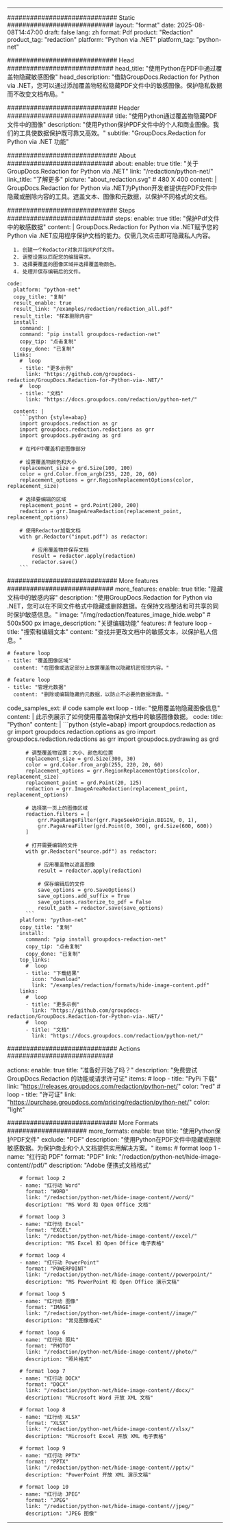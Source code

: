 
---
############################# Static ############################
layout: "format"
date:  2025-08-08T14:47:00
draft: false
lang: zh
format: Pdf
product: "Redaction"
product_tag: "redaction"
platform: "Python via .NET"
platform_tag: "python-net"

############################# Head ############################
head_title: "使用Python在PDF中通过覆盖物隐藏敏感图像"
head_description: "借助GroupDocs.Redaction for Python via .NET，您可以通过添加覆盖物轻松隐藏PDF文件中的敏感图像。保护隐私数据而不改变文档布局。"

############################# Header ############################
title: "使用Python通过覆盖物隐藏PDF文件中的图像" 
description: "使用Python保护PDF文件中的个人和商业图像。我们的工具使数据保护既可靠又高效。"
subtitle: "GroupDocs.Redaction for Python via .NET 功能" 

############################# About ############################
about:
    enable: true
    title: "关于GroupDocs.Redaction for Python via .NET"
    link: "/redaction/python-net/"
    link_title: "了解更多"
    picture: "about_redaction.svg" # 480 X 400
    content: |
       GroupDocs.Redaction for Python via .NET为Python开发者提供在PDF文件中隐藏或删除内容的工具。遮盖文本、图像和元数据，以保护不同格式的文档。

############################# Steps ############################
steps:
    enable: true
    title: "保护Pdf文件中的敏感数据"
    content: |
      GroupDocs.Redaction for Python via .NET赋予您的Python via .NET应用程序保护文档的能力。仅需几次点击即可隐藏私人内容。
      
      1. 创建一个Redactor对象并指向Pdf文件。
      2. 调整设置以匹配您的编辑需求。
      3. 选择要覆盖的图像区域并选择覆盖物颜色。
      4. 处理并保存编辑后的文件。
   
    code:
      platform: "python-net"
      copy_title: "复制"
      result_enable: true
      result_link: "/examples/redaction/redaction_all.pdf"
      result_title: "样本删除内容"
      install:
        command: |
        command: "pip install groupdocs-redaction-net"
        copy_tip: "点击复制"
        copy_done: "已复制"
      links:
        #  loop
        - title: "更多示例"
          link: "https://github.com/groupdocs-redaction/GroupDocs.Redaction-for-Python-via-.NET/"
        #  loop
        - title: "文档"
          link: "https://docs.groupdocs.com/redaction/python-net/"
          
      content: |
        ```python {style=abap}
        import groupdocs.redaction as gr
        import groupdocs.redaction.redactions as grr
        import groupdocs.pydrawing as grd

        # 在PDF中覆盖机密图像部分

        # 设置覆盖物颜色和大小
        replacement_size = grd.Size(100, 100)
        color = grd.Color.from_argb(255, 220, 20, 60)
        replacement_options = grr.RegionReplacementOptions(color, replacement_size)

        # 选择要编辑的区域
        replacement_point = grd.Point(200, 200)
        redaction = grr.ImageAreaRedaction(replacement_point, replacement_options)
                
        # 使用Redactor加载文档
        with gr.Redactor("input.pdf") as redactor:

            # 应用覆盖物并保存文档
            result = redactor.apply(redaction)
            redactor.save()
        ```            


############################# More features ############################
more_features:
  enable: true
  title: "隐藏文档中的敏感内容"
  description: "使用GroupDocs.Redaction for Python via .NET，您可以在不同文件格式中隐藏或删除数据。在保持文档整洁和可共享的同时保护敏感信息。"
  image: "/img/redaction/features_image_hide.webp" # 500x500 px
  image_description: "关键编辑功能"
  features:
    # feature loop
    - title: "搜索和编辑文本"
      content: "查找并更改文档中的敏感文本，以保护私人信息。"

    # feature loop
    - title: "覆盖图像区域"
      content: "在图像或选定部分上放置覆盖物以隐藏机密视觉内容。"

    # feature loop
    - title: "管理元数据"
      content: "删除或编辑隐藏的元数据，以防止不必要的数据泄露。"
      
  code_samples_ext:
    # code sample ext loop
    - title: "使用覆盖物隐藏图像信息"
      content: |
        此示例展示了如何使用覆盖物保护文档中的敏感图像数据。
      code:
        title: "Python"
        content: |
          ```python {style=abap}
          import groupdocs.redaction as gr
          import groupdocs.redaction.options as gro
          import groupdocs.redaction.redactions as grr
          import groupdocs.pydrawing as grd

          # 调整覆盖物设置：大小、颜色和位置
          replacement_size = grd.Size(300, 30)
          color = grd.Color.from_argb(255, 220, 20, 60)
          replacement_options = grr.RegionReplacementOptions(color, replacement_size)
          replacement_point = grd.Point(20, 125)
          redaction = grr.ImageAreaRedaction(replacement_point, replacement_options)

          # 选择第一页上的图像区域
          redaction.filters = [
              grr.PageRangeFilter(grr.PageSeekOrigin.BEGIN, 0, 1),
              grr.PageAreaFilter(grd.Point(0, 300), grd.Size(600, 600))
          ]

          # 打开需要编辑的文件
          with gr.Redactor("source.pdf") as redactor:

              # 应用覆盖物以遮盖图像
              result = redactor.apply(redaction)

              # 保存编辑后的文件
              save_options = gro.SaveOptions()
              save_options.add_suffix = True
              save_options.rasterize_to_pdf = False
              result_path = redactor.save(save_options)
          ```
        platform: "python-net"
        copy_title: "复制"
        install:
          command: "pip install groupdocs-redaction-net"
          copy_tip: "点击复制"
          copy_done: "已复制"
        top_links:
          #  loop
          - title: "下载结果"
            icon: "download"
            link: "/examples/redaction/formats/hide-image-content.pdf"
        links:
          #  loop
          - title: "更多示例"
            link: "https://github.com/groupdocs-redaction/GroupDocs.Redaction-for-Python-via-.NET/"
          #  loop
          - title: "文档"
            link: "https://docs.groupdocs.com/redaction/python-net/"


############################# Actions ############################

actions:
  enable: true
  title: "准备好开始了吗？"
  description: "免费尝试 GroupDocs.Redaction 的功能或请求许可证"
  items:
    #  loop
    - title: "PyPi 下载"
      link: "https://releases.groupdocs.com/redaction/python-net/"
      color: "red"
        #  loop
    - title: "许可证"
      link: "https://purchase.groupdocs.com/pricing/redaction/python-net/"
      color: "light"


############################# More Formats #####################
more_formats:
    enable: true
    title: "使用Python保护PDF文件"
    exclude: "PDF"
    description: "使用Python在PDF文件中隐藏或删除敏感数据。为保护商业和个人文档提供实用解决方案。"
    items: 
        # format loop 1
        - name: "红行动 PDF"
          format: "PDF"
          link: "/redaction/python-net/hide-image-content//pdf/"
          description: "Adobe 便携式文档格式"

        # format loop 2
        - name: "红行动 Word"
          format: "WORD"
          link: "/redaction/python-net/hide-image-content//word/"
          description: "MS Word 和 Open Office 文档"
          
        # format loop 3
        - name: "红行动 Excel"
          format: "EXCEL"
          link: "/redaction/python-net/hide-image-content//excel/"
          description: "MS Excel 和 Open Office 电子表格"

        # format loop 4
        - name: "红行动 PowerPoint"
          format: "POWERPOINT"
          link: "/redaction/python-net/hide-image-content//powerpoint/"
          description: "MS PowerPoint 和 Open Office 演示文稿"

        # format loop 5
        - name: "红行动 图像"
          format: "IMAGE"
          link: "/redaction/python-net/hide-image-content//image/"
          description: "常见图像格式"

        # format loop 6
        - name: "红行动 照片"
          format: "PHOTO"
          link: "/redaction/python-net/hide-image-content//photo/"
          description: "照片格式"

        # format loop 7
        - name: "红行动 DOCX"
          format: "DOCX"
          link: "/redaction/python-net/hide-image-content//docx/"
          description: "Microsoft Word 开放 XML 文档"
          
        # format loop 8
        - name: "红行动 XLSX"
          format: "XLSX"
          link: "/redaction/python-net/hide-image-content//xlsx/"
          description: "Microsoft Excel 开放 XML 电子表格"
          
        # format loop 9
        - name: "红行动 PPTX"
          format: "PPTX"
          link: "/redaction/python-net/hide-image-content//pptx/"
          description: "PowerPoint 开放 XML 演示文稿"

        # format loop 10
        - name: "红行动 JPEG"
          format: "JPEG"
          link: "/redaction/python-net/hide-image-content//jpeg/"
          description: "JPEG 图像"


---
